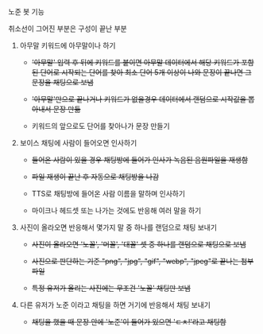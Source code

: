 노준 봇 기능


취소선이 그어진 부분은 구성이 끝난 부분


1. 아무말 키워드에 아무말이나 하기
    - ~~'아무말' 입력 후 뒤에 키워드를 붙이면 아무말 데이터에서 해당 키워드가 포함된 단어로 시작되는 단어를 찾아 최소 단어 5개 이상이 나와 문장이 끝나면 그 문장을 채팅으로 보냄~~

    - ~~'아무말'만으로 끝나거나 키워드가 없을경우 데이터에서 랜덤으로 시작값을 뽑아내서 문장 만듦~~

    - 키워드의 앞으로도 단어를 찾아나가 문장 만들기


2. 보이스 채팅에 사람이 들어오면 인사하기
    - ~~들어온 사람이 있을 경우 채팅방에 들어가 인사가 녹음된 음원파일을 재생함~~

    - ~~파일 재생이 끝난 후 자동으로 채팅방을 나감~~

    - TTS로 채팅방에 들어온 사람 이름을 말하며 인사하기

    - 마이크나 헤드셋 또는 나가는 것에도 반응해 여러 말을 하기


3. 사진이 올라오면 반응해서 몇가지 말 중 하나를 랜덤으로 채팅 보내기

    - ~~사진이 올라오면 '노꼴', '머꼴', '대꼴' 셋 중 하나를 랜덤으로 채팅으로 보냄~~

    - ~~사진으로 판단하는 기준 "png", "jpg", "gif", "webp", "jpeg"로 끝나는 첨부 파일~~
    
    - ~~특정 유저가 올리는 사진에는 무조건 '노꼴' 채팅만 보냄~~


4. 다른 유저가 노준 이라고 채팅을 하면 거기에 반응해서 채팅 보내기

    - ~~채팅을 했을 때 문장 안에 '노준'이 들어가 있으면 'ㄷㅊ!'라고 채팅함~~